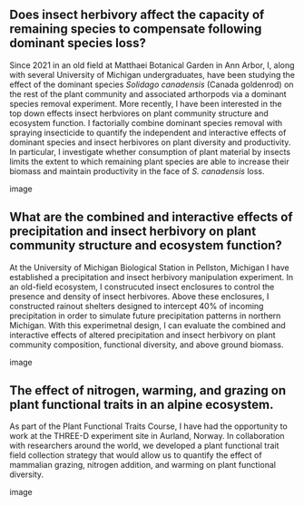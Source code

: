 ## Does insect herbivory affect the capacity of remaining species to compensate following dominant species loss? 

Since 2021 in an old field at Matthaei Botanical Garden in Ann Arbor, I, along with several University of Michigan undergraduates, have been studying the effect of the dominant species *Solidago canadensis* (Canada goldenrod) on the rest of the plant community and associated arthorpods via a dominant species removal experiment. More recently, I have been interested in the top down effects insect herbviores on plant community structure and ecosystem function. I factorially combine dominant species removal with spraying insecticide to quantify the independent and interactive effects of dominant species and insect herbivores on plant diversity and productivity. In particular, I investigate whether consumption of plant material by insects limits the extent to which remaining plant species are able to increase their biomass and maintain productivity in the face of *S. canadensis* loss. 

image

## What are the combined and interactive effects of precipitation and insect herbivory on plant community structure and ecosystem function? 

At the University of Michigan Biological Station in Pellston, Michigan I have established a precipitation and insect herbivory manipulation experiment. In an old-field ecosystem, I construcuted insect enclosures to control the presence and density of insect herbivores. Above these enclosures, I constructed rainout shelters designed to intercept 40% of incoming precipitation in order to simulate future precipitation patterns in northern Michigan. With this experimetnal design, I can evaluate the combined and interactive effects of altered precipitation and insect herbivory on plant community composition, functional diversity, and above ground biomass. 

image

## The effect of nitrogen, warming, and grazing on plant functional traits in an alpine ecosystem. 

As part of the Plant Functional Traits Course, I have had the opportunity to work at the THREE-D experiment site in Aurland, Norway. In collaboration with researchers around the world, we developed a plant functional trait field collection strategy that would allow us to quantify the effect of mammalian grazing, nitrogen addition, and warming on plant functional diversity. 

image
